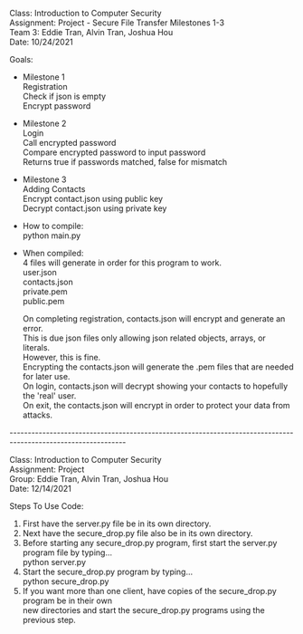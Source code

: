 Class: Introduction to Computer Security <br />
Assignment: Project - Secure File Transfer Milestones 1-3 <br />
Team 3: Eddie Tran, Alvin Tran, Joshua Hou <br />
Date: 10/24/2021 <br />

Goals: <br />

- Milestone 1 <br />
    Registration <br />
    Check if json is empty <br />
    Encrypt password <br />

- Milestone 2 <br />
    Login <br />
    Call encrypted password <br />
    Compare encrypted password to input password <br />
    Returns true if passwords matched, false for mismatch <br />

- Milestone 3 <br />
    Adding Contacts <br />
    Encrypt contact.json using public key <br />
    Decrypt contact.json using private key <br />

- How to compile: <br />
	python main.py <br />

- When compiled: <br />
    4 files will generate in order for this program to work. <br />
        user.json <br />
        contacts.json <br />
        private.pem <br />
        public.pem <br />

    On completing registration, contacts.json will encrypt and generate an error. <br />
    This is due json files only allowing json related objects, arrays, or literals. <br />
    However, this is fine. <br />
    Encrypting the contacts.json will generate the .pem files that are needed for later use. <br />
    On login, contacts.json will decrypt showing your contacts to hopefully the 'real' user. <br />
    On exit, the contacts.json will encrypt in order to protect your data from attacks. <br />
    
-------------------------------------------------------------------------------------------------------------- <br />
    
Class: Introduction to Computer Security <br />
Assignment: Project <br />
Group: Eddie Tran, Alvin Tran, Joshua Hou <br />
Date: 12/14/2021 <br />

Steps To Use Code: <br />
1) First have the server.py file be in its own directory. <br />
2) Next have the secure_drop.py file also be in its own directory. <br />
3) Before starting any secure_drop.py program, first start the server.py program file by typing... <br />
   	python server.py <br />
4) Start the secure_drop.py program by typing... <br />
	  python secure_drop.py <br />
5) If you want more than one client, have copies of the secure_drop.py program be in their own <br />
   new directories and start the secure_drop.py programs using the previous step. <br />
